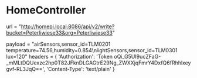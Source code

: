 # HomeController

url = "http://homepi.local:8086/api/v2/write?bucket=Peterliwiese33&org=Peterliwiese33"

payload = "airSensors,sensor_id=TLM0201 temperature=74.56,humidity=0.854\nlightSensors,sensor_id=TLM0301 lux=120"
headers = {
  'Authorization': 'Token oQi_G5UI9ucZFaG-_mMLtDQUexzc2hp0T82JFknDLGAGtrE29Ng_ZWXXjqFmrY4DxfQ6fRhhlxeygvf-RL3JqQ==',
  'Content-Type': 'text/plain'
}
